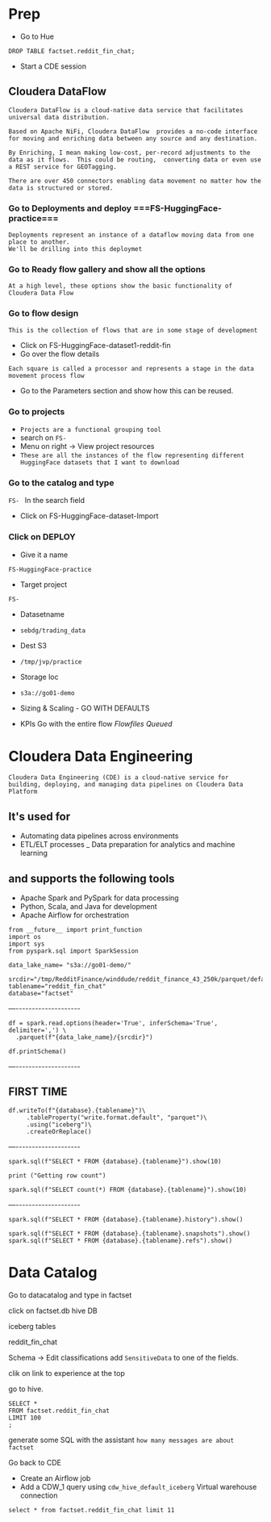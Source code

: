 # Prep
- Go to Hue
 ```
 DROP TABLE factset.reddit_fin_chat;
 ```

- Start a CDE session


## Cloudera DataFlow
```
Cloudera DataFlow is a cloud-native data service that facilitates universal data distribution.

Based on Apache NiFi, Cloudera DataFlow  provides a no-code interface for moving and enriching data between any source and any destination.

By Enriching, I mean making low-cost, per-record adjustments to the data as it flows.  This could be routing,  converting data or even use a REST service for GEOTagging.

There are over 450 connectors enabling data movement no matter how the data is structured or stored.

```
### Go to Deployments and deploy ===FS-HuggingFace-practice===
```
Deployments represent an instance of a dataflow moving data from one place to another.
We'll be drilling into this deploymet
```
### Go to Ready flow gallery and show all the options
`At a high level, these options show the basic functionality of Cloudera Data Flow`

### Go to flow design 
`This is the collection of flows that are in some stage of development`

- Click on FS-HuggingFace-dataset1-reddit-fin
- Go over the flow details
```
Each square is called a processor and represents a stage in the data movement process flow
```

- Go to the Parameters section and show how this can be reused.

###  Go to projects 
- `Projects are a functional grouping tool`
- search on `FS-` 
- Menu on right -> View project resources
- `These are all the instances of the flow representing different HuggingFace datasets that I want to download`

### Go to the catalog and type
```FS- ```
In the search field

- Click on FS-HuggingFace-dataset-Import


### Click on DEPLOY
- Give it a name
```
FS-HuggingFace-practice
```

- Target project
```
FS-
```

- Datasetname
- ```
  sebdg/trading_data
  ```

- Dest S3
- ```
  /tmp/jvp/practice
  ```

- Storage loc
- ```
  s3a://go01-demo
  ```

- Sizing & Scaling - GO WITH DEFAULTS

- KPIs Go with the entire flow *Flowfiles Queued*



# Cloudera Data Engineering
`Cloudera Data Engineering (CDE) is a cloud-native service for building, deploying, and managing data pipelines on Cloudera Data Platform `

## It's used for
- Automating data pipelines across environments
- ETL/ELT processes
_ Data preparation for analytics and machine learning

## and supports the following tools
- Apache Spark and PySpark for data processing
- Python, Scala, and Java for development
- Apache Airflow for orchestration



```
from __future__ import print_function
import os
import sys
from pyspark.sql import SparkSession

data_lake_name= "s3a://go01-demo/" 

srcdir="/tmp/RedditFinance/winddude/reddit_finance_43_250k/parquet/default/train/0.parquet"
tablename="reddit_fin_chat"
database="factset" 
```
—--------------------
```
df = spark.read.options(header='True', inferSchema='True', delimiter=',') \
  .parquet(f"{data_lake_name}/{srcdir}")

df.printSchema()
```
—--------------------
## FIRST TIME
```
df.writeTo(f"{database}.{tablename}")\
     .tableProperty("write.format.default", "parquet")\
     .using("iceberg")\
     .createOrReplace()
```
—--------------------
```
spark.sql(f"SELECT * FROM {database}.{tablename}").show(10)

print ("Getting row count")

spark.sql(f"SELECT count(*) FROM {database}.{tablename}").show(10)
```
—--------------------

```
spark.sql(f"SELECT * FROM {database}.{tablename}.history").show()

spark.sql(f"SELECT * FROM {database}.{tablename}.snapshots").show()
spark.sql(f"SELECT * FROM {database}.{tablename}.refs").show()
```

# Data Catalog

Go to datacatalog and type in factset

click on factset.db hive DB

iceberg tables

reddit_fin_chat

Schema -> Edit classifications add ```SensitiveData``` to one of the fields.

clik on link to experience at the top

go to hive.

```
SELECT *
FROM factset.reddit_fin_chat
LIMIT 100
;
```
generate some SQL with the assistant
```how many messages are about factset```


Go back to CDE
- Create an Airflow job
- Add a CDW_1 query using `cdw_hive_default_iceberg` Virtual warehouse connection

```
select * from factset.reddit_fin_chat limit 11
```
